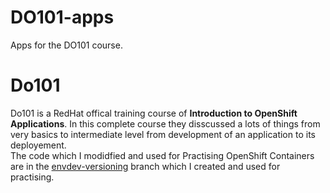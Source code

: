 # DO101-apps

Apps for the DO101 course.

# Do101
Do101 is a RedHat offical training course of <b>Introduction to OpenShift Applications</b>. In this complete course they disscussed a lots of things from very basics to intermediate level from development of an application to its deployement.<br>
The code which I modidfied and used for Practising OpenShift Containers are in the <a href="https://github.com/Abhinav-26/DO101-apps/tree/devenv-versioning">envdev-versioning</a> branch which I created and used for practising.
